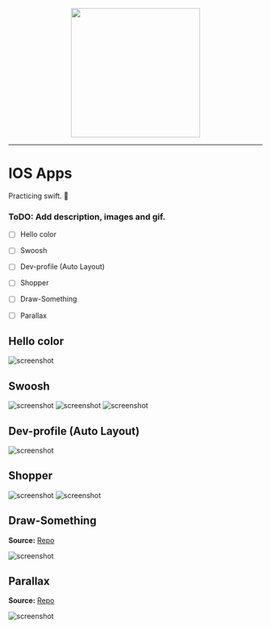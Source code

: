<p align="center">
  <img width="256" height="256" src="https://raw.githubusercontent.com/chuiizeet/Road-to-Swift-5.1/master/screenshots/swift_logo.png?token=AFTNXEO7RHJYA6UO6J625OK4Z7C72">
</p>

----------

# IOS Apps
Practicing swift. 🥶

### ToDO: Add description, images and gif.

- [ ] Hello color
- [ ] Swoosh
- [ ] Dev-profile (Auto Layout)
- [ ] Shopper
- [ ] Draw-Something
- [ ] Parallax


## Hello color
![screenshot](https://raw.githubusercontent.com/chuiizeet/IOS-apps-hobby/master/screenshots/hello_color.png)

## Swoosh

![screenshot](https://raw.githubusercontent.com/chuiizeet/IOS-apps-hobby/master/screenshots/swoosh_0.png) ![screenshot](https://raw.githubusercontent.com/chuiizeet/IOS-apps-hobby/master/screenshots/swoosh_1.png) ![screenshot](https://raw.githubusercontent.com/chuiizeet/IOS-apps-hobby/master/screenshots/swoosh_2.png)

## Dev-profile (Auto Layout)

![screenshot](https://raw.githubusercontent.com/chuiizeet/IOS-apps-hobby/master/screenshots/dev-profile.png)

## Shopper

![screenshot](https://raw.githubusercontent.com/chuiizeet/IOS-apps-hobby/master/screenshots/shopper_0.png) ![screenshot](https://raw.githubusercontent.com/chuiizeet/IOS-apps-hobby/master/screenshots/shopper_1.png)

## Draw-Something

**Source:** [Repo](https://github.com/chuiizeet/Draw-Something)  

  ![screenshot](https://raw.githubusercontent.com/chuiizeet/Draw-Something/master/screenshots/draw-something.png)

## Parallax

**Source:** [Repo](https://github.com/chuiizeet/Parallax)  

  ![screenshot](https://raw.githubusercontent.com/chuiizeet/Parallax/master/screenshots/parallax.gif)
